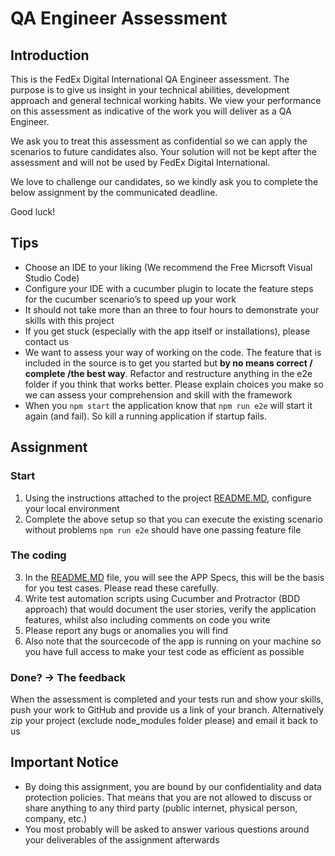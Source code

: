 # QA Engineer Assessment

## Introduction

This is the FedEx Digital International QA Engineer assessment. The purpose is to give us
insight in your technical abilities, development approach and general technical
working habits. We view your performance on this assessment as indicative of
the work you will deliver as a QA Engineer.

We ask you to treat this assessment as confidential so we can apply the scenarios to
future candidates also. Your solution will not be kept after the assessment and
will not be used by FedEx Digital International.

We love to challenge our candidates, so we kindly ask you to complete the below assignment
by the communicated deadline.

Good luck!

## Tips

* Choose an IDE to your liking (We recommend the Free Micrsoft Visual Studio Code)
* Configure your IDE with a cucumber plugin to locate the feature steps for the cucumber scenario’s to speed up your work
* It should not take more than an three to four hours to demonstrate your skills with this project
* If you get stuck (especially with the app itself or installations), please contact us
* We want to assess your way of working on the code. The feature that is included in the source is to get you started but __by no means correct / complete /the best way__. Refactor and restructure anything in the e2e folder if you think that works better. Please explain choices you make so we can assess your comprehension and skill with the framework
* When you `npm start` the application know that `npm run e2e` will start it again (and fail). So kill a running application if startup fails.

## Assignment 

### Start

1. Using the instructions attached to the project [README.MD](./README.md), configure your local environment
2. Complete the above setup so that you can execute the existing scenario without problems `npm run e2e` should have one passing feature file

### The coding

3. In the [README.MD](./README.md) file, you will see the APP Specs, this will be the basis for you test cases. Please read these carefully.
4. Write test automation scripts using Cucumber and Protractor (BDD approach) that would document the user stories, verify the application features, whilst also including comments on code you write
5. Please report any bugs or anomalies you will find
6. Also note that the sourcecode of the app is running on your machine so you have full access to make your test code as efficient as possible

### Done? -> The feedback

When the assessment is completed and your tests run and show your skills, push your work to GitHub and provide us a link of your branch. Alternatively zip your project (exclude node_modules folder please) and email it back to us

## Important Notice

* By doing this assignment, you are bound by our confidentiality and data protection policies. That means that you are not allowed to discuss or share anything to any third party (public internet, physical person, company, etc.)
* You most probably will be asked to answer various questions around your deliverables of the assignment afterwards
